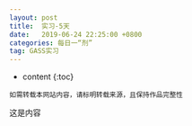 ```yaml
---
layout: post
title:  实习-5天
date:   2019-06-24 22:25:00 +0800
categories: 每日一“剂”
tag: GASS实习
---
```


* content
{:toc}


`如需转载本网站内容，请标明转载来源，且保持作品完整性`

这是内容

